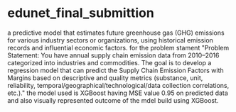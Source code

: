 # edunet_final_submittion
 a predictive model that estimates future greenhouse gas (GHG) emissions for various industry sectors or organizations, using historical emission records and influential economic factors. 
for the problem stament "Problem Statement:
You have annual supply chain emission data from 2010–2016 categorized into industries and commodities. The goal is to develop a regression model that can predict the Supply Chain Emission Factors with Margins based on descriptive and quality metrics (substance, unit, reliability, temporal/geographical/technological/data collection correlations, etc.)."
the model used is XGBoost having MSE value 0.95 on predicted data and also visually represented outcome of the mdel build using XGBoost.
